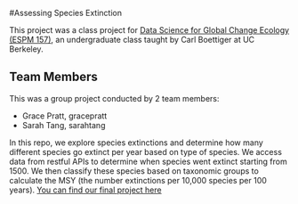 #Assessing Species Extinction

This project was a class project for [Data Science for Global Change Ecology (ESPM 157)](https://espm-157.carlboettiger.info/), an undergraduate class taught by Carl Boettiger at UC Berkeley. 

## Team Members

This was a group project conducted by 2 team members:

- Grace Pratt, gracepratt
- Sarah Tang, sarahtang

In this repo, we explore species extinctions and determine how many different species go extinct per year based on type of species. We access data from restful APIs to determine when species went extinct starting from 1500. We then classify these species based on taxonomic groups to calculate the MSY (the number extinctions per 10,000 species per 100 years). [You can find our final project here]()